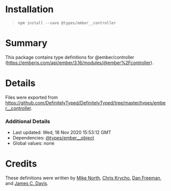 # Installation
> `npm install --save @types/ember__controller`

# Summary
This package contains type definitions for @ember/controller (https://emberjs.com/api/ember/3.16/modules/@ember%2Fcontroller).

# Details
Files were exported from https://github.com/DefinitelyTyped/DefinitelyTyped/tree/master/types/ember__controller.

### Additional Details
 * Last updated: Wed, 18 Nov 2020 15:53:12 GMT
 * Dependencies: [@types/ember__object](https://npmjs.com/package/@types/ember__object)
 * Global values: none

# Credits
These definitions were written by [Mike North](https://github.com/mike-north), [Chris Krycho](https://github.com/chriskrycho), [Dan Freeman](https://github.com/dfreeman), and [James C. Davis](https://github.com/jamescdavis).
